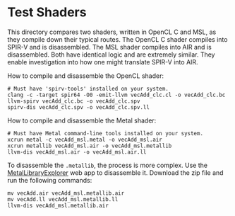 # Test Shaders

This directory compares two shaders, written in OpenCL C and MSL, as they compile down their typical routes. The OpenCL C shader compiles into SPIR-V and is disassembled. The MSL shader compiles into AIR and is disassembled. Both have identical logic and are extremely similar. They enable investigation into how one might translate SPIR-V into AIR.

How to compile and disassemble the OpenCL shader:

```
# Must have 'spirv-tools' installed on your system.
clang -c -target spir64 -O0 -emit-llvm vecAdd_clc.cl -o vecAdd_clc.bc
llvm-spirv vecAdd_clc.bc -o vecAdd_clc.spv
spirv-dis vecAdd_clc.spv -o vecAdd_clc.spv.ll
```

How to compile and disassemble the Metal shader:

```
# Must have Metal command-line tools installed on your system.
xcrun metal -c vecAdd_msl.metal -o vecAdd_msl.air
xcrun metallib vecAdd_msl.air -o vecAdd_msl.metallib
llvm-dis vecAdd_msl.air -o vecAdd_msl.air.ll
```

To disassemble the `.metallib`, the process is more complex. Use the [MetalLibraryExplorer](https://yuao.me/MetalLibraryExplorer/) web app to disassemble it. Download the zip file and run the following commands:

```
mv vecAdd.air vecAdd_msl.metallib.air
mv vecAdd.ll vecAdd_msl.metallib.ll
llvm-dis vecAdd_msl.metallib.air
```
